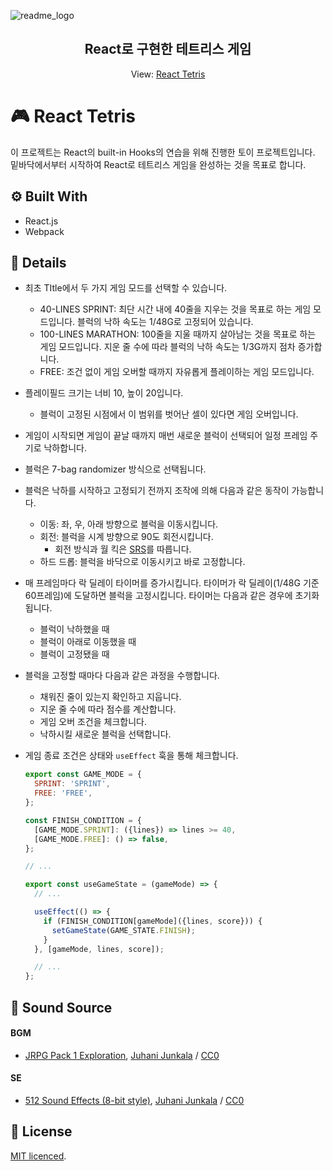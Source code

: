 ![readme_logo](C:\Users\Bluewood\Desktop\readme_logo.png)

<h2 align="middle">React로 구현한 테트리스 게임</h2>

<p align="middle">View: <a href="http://ec2-3-230-151-39.compute-1.amazonaws.com/">React Tetris</a></p>

# 🎮 React Tetris

이 프로젝트는 React의 built-in Hooks의 연습을 위해 진행한 토이 프로젝트입니다. 밑바닥에서부터 시작하여 React로 테트리스 게임을 완성하는 것을 목표로 합니다.

## ⚙️ Built With

- React.js
- Webpack

## 📄 Details

- 최초 TItle에서 두 가지 게임 모드를 선택할 수 있습니다.
  - 40-LINES SPRINT: 최단 시간 내에 40줄을 지우는 것을 목표로 하는 게임 모드입니다. 블럭의 낙하 속도는 1/48G로 고정되어 있습니다.
  - 100-LINES MARATHON: 100줄을 지울 때까지 살아남는 것을 목표로 하는 게임 모드입니다. 지운 줄 수에 따라 블럭의 낙하 속도는 1/3G까지 점차 증가합니다.
  - FREE: 조건 없이 게임 오버할 때까지 자유롭게 플레이하는 게임 모드입니다.

- 플레이필드 크기는 너비 10, 높이 20입니다.

  - 블럭이 고정된 시점에서 이 범위를 벗어난 셀이 있다면 게임 오버입니다.

- 게임이 시작되면 게임이 끝날 때까지 매번 새로운 블럭이 선택되어 일정 프레임 주기로 낙하합니다.

- 블럭은 7-bag randomizer 방식으로 선택됩니다.

- 블럭은 낙하를 시작하고 고정되기 전까지 조작에 의해 다음과 같은 동작이 가능합니다.

  - 이동: 좌, 우, 아래 방향으로 블럭을 이동시킵니다.
  - 회전: 블럭을 시계 방향으로 90도 회전시킵니다.
    - 회전 방식과 월 킥은 [SRS](https://tetris.fandom.com/wiki/SRS)를 따릅니다.
  - 하드 드롭: 블럭을 바닥으로 이동시키고 바로 고정합니다.

- 매 프레임마다 락 딜레이 타이머를 증가시킵니다. 타이머가 락 딜레이(1/48G 기준 60프레임)에 도달하면 블럭을 고정시킵니다. 타이머는 다음과 같은 경우에 초기화됩니다.

  - 블럭이 낙하했을 때
  - 블럭이 아래로 이동했을 때
  - 블럭이 고정됐을 때

- 블럭을 고정할 때마다 다음과 같은 과정을 수행합니다.

  - 채워진 줄이 있는지 확인하고 지웁니다.
  - 지운 줄 수에 따라 점수를 계산합니다.
  - 게임 오버 조건을 체크합니다.
  - 낙하시킬 새로운 블럭을 선택합니다.

- 게임 종료 조건은 상태와 `useEffect` 훅을 통해 체크합니다.

  ```javascript
  export const GAME_MODE = {
    SPRINT: 'SPRINT',
    FREE: 'FREE',
  };
  
  const FINISH_CONDITION = {
    [GAME_MODE.SPRINT]: ({lines}) => lines >= 40,
    [GAME_MODE.FREE]: () => false,
  };
  
  // ...
  
  export const useGameState = (gameMode) => {
    // ...
  
    useEffect(() => {
      if (FINISH_CONDITION[gameMode]({lines, score})) {
        setGameState(GAME_STATE.FINISH);
      }
    }, [gameMode, lines, score]);
  
    // ...
  };
  ```

## 🎵 Sound Source

#### BGM

- [JRPG Pack 1 Exploration](https://opengameart.org/content/jrpg-pack-1-exploration), [Juhani Junkala](https://juhanijunkala.com/)  / [CC0](https://creativecommons.org/publicdomain/zero/1.0/)

#### SE

- [512 Sound Effects (8-bit style)](https://opengameart.org/content/512-sound-effects-8-bit-style), [Juhani Junkala](https://juhanijunkala.com/) / [CC0](https://creativecommons.org/publicdomain/zero/1.0/)

## 📝 License

[MIT licenced](https://github.com/bluewood-truth/react-tetris/blob/main/LICENSE).

